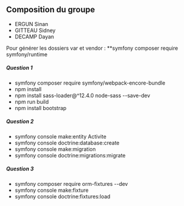 ## Composition du groupe

- ERGUN Sinan
- GITTEAU Sidney
- DECAMP Dayan 

<p>Pour générer les dossiers var et vendor : **symfony composer require symfony/runtime</p>

##### Question 1

- symfony composer require symfony/webpack-encore-bundle
- npm install
- npm install sass-loader@^12.4.0 node-sass --save-dev
- npm run build
- npm install bootstrap

##### Question 2

- symfony console make:entity Activite
- symfony console doctrine:database:create
- symfony console make:migration
- symfony console doctrine:migrations:migrate

##### Question 3

- symfony composer require orm-fixtures --dev
- symfony console make:fixture
- symfony console doctrine:fixtures:load